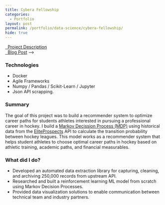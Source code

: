 ```yaml
---
title: Cybera Fellowship
categories:
  - Portfolio
layout: post
permalink: /portfolio/data-science/cybera-fellowship/
hide: true
---
```


[<span class="icon fa-box"></span> &nbsp; Project Description](https://www.cybera.ca/ds-fellowship-profiles/#2021HockeyAI)
<br>
[<span class="icon fa-pencil-alt"></span> &nbsp; Blog Post](/blog/cybera-fellowship/) -->

### Technologies
- Docker
- Agile Frameworks
- Numpy / Pandas / Scikit-Learn / Jupyter
- Json API scrapping.

### Summary
The goal of this project was to build a recommender system to optimize career
paths for students athletes interested in pursuing a professional career in
hockey. I build a [Markov Decission Process
(MDP)](https://en.wikipedia.org/wiki/Markov_decision_process) using historical
data from the [EliteProspects] API to calculate the transition probability
between hockey leagues. This model works as a recommender system that helps
student athletes to choose optimal career paths in hockey based on athletic
training, academic paths, and financial measurables.

### What did I do?
- Developed an automated data extraction library for capturing, cleaning, and archiving 250,000 records from upstream API.
- Researched and built a reinforcement learning ML model from scratch using Markov Decision Processes. 
- Provided data visualization solutions to enable communication between technical team and industry partners.


[EliteProspects]: https://www.eliteprospects.com/
